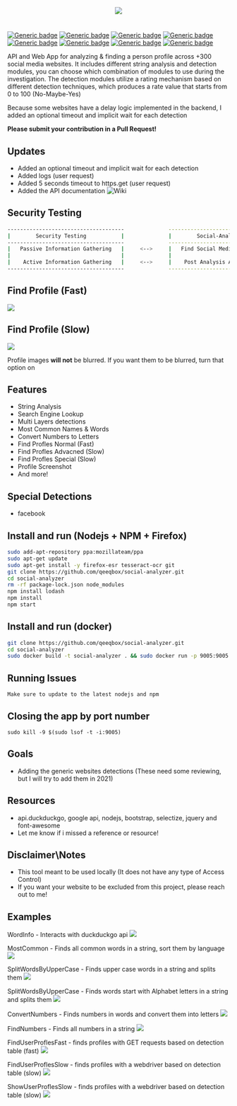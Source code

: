 <p align="center"> <img src="https://raw.githubusercontent.com/qeeqbox/social-analyzer/main/readme/socialanalyzerlogo_.png"></p>

#
[![Generic badge](https://img.shields.io/badge/dynamic/json.svg?url=https://raw.githubusercontent.com/qeeqbox/social-analyzer/main/info&label=version&query=$.version&colorB=blue&style=flat-square)](https://github.com/qeeqbox/social-analyzer/blob/main/info) [![Generic badge](https://img.shields.io/badge/dynamic/json.svg?url=https://raw.githubusercontent.com/qeeqbox/social-analyzer/main/info&label=build&query=$.build&colorB=green&style=flat-square)](https://github.com/qeeqbox/social-analyzer/blob/main/info) [![Generic badge](https://img.shields.io/badge/dynamic/json.svg?url=https://raw.githubusercontent.com/qeeqbox/social-analyzer/main/info&label=test&query=$.test&colorB=green&style=flat-square)](https://github.com/qeeqbox/social-analyzer/blob/main/info) [![Generic badge](https://img.shields.io/badge/dynamic/json.svg?url=https://raw.githubusercontent.com/qeeqbox/social-analyzer/main/info&label=verified%20sites&query=$.websites&colorB=blue&style=flat-square)](https://github.com/qeeqbox/social-analyzer/blob/main/info) [![Generic badge](https://img.shields.io/badge/dynamic/json.svg?url=https://raw.githubusercontent.com/qeeqbox/social-analyzer/main/info&label=verified%20detections&query=$.detections&colorB=blue&style=flat-square)](https://github.com/qeeqbox/social-analyzer/blob/main/info) [![Generic badge](https://img.shields.io/badge/dynamic/json.svg?url=https://raw.githubusercontent.com/qeeqbox/social-analyzer/main/info&label=special%20detections&query=$.special&colorB=blue&style=flat-square)](https://github.com/qeeqbox/social-analyzer/blob/main/info) [![Generic badge](https://img.shields.io/badge/dynamic/json.svg?url=https://raw.githubusercontent.com/qeeqbox/social-analyzer/main/info&label=awaiting%20verification&query=$.awaiting_verification&colorB=orange&style=flat-square)](https://github.com/qeeqbox/social-analyzer/blob/main/info) [![Generic badge](https://img.shields.io/static/v1?label=%F0%9F%91%8D&message=!&color=yellow&style=flat-square)](https://github.com/qeeqbox/social-analyzer/stargazers)

API and Web App for analyzing & finding a person profile across +300 social media websites. It includes different string analysis and detection modules, you can choose which combination of modules to use during the investigation. The detection modules utilize a rating mechanism based on different detection techniques, which produces a rate value that starts from 0 to 100 (No-Maybe-Yes)

Because some websites have a delay logic implemented in the backend, I added an optional timeout and implicit wait for each detection

**Please submit your contribution in a Pull Request!**

## Updates
- Added an optional timeout and implicit wait for each detection
- Added logs (user request)
- Added 5 seconds timeout to https.get (user request)
- Added the API documentation ![Wiki](https://github.com/qeeqbox/social-analyzer/wiki)

## Security Testing

```bash
-------------------------------------              ---------------------------------
|        Security Testing           |              |        Social-Analyzer        |
-------------------------------------              ---------------------------------
|   Passive Information Gathering   |     <-->     |   Find Social Media Profiles  |
|                                   |              |                               |
|    Active Information Gathering   |     <-->     |    Post Analysis Activities   |
-------------------------------------              ---------------------------------
```

## Find Profile (Fast)
<img src="https://raw.githubusercontent.com/qeeqbox/social-analyzer/main/readme/intro_fast.gif" style="max-width:768px"/>

## Find Profile (Slow)
<img src="https://raw.githubusercontent.com/qeeqbox/social-analyzer/main/readme/intro_slow.gif" style="max-width:768px"/>

Profile images **will not** be blurred. If you want them to be blurred, turn that option on

## Features
- String Analysis
- Search Engine Lookup
- Multi Layers detections
- Most Common Names & Words
- Convert Numbers to Letters
- Find Profles Normal (Fast)
- Find Profles Advacned (Slow)
- Find Profles Special (Slow)
- Profile Screenshot
- And more!

## Special Detections
- facebook

## Install and run (Nodejs + NPM + Firefox)
```bash
sudo add-apt-repository ppa:mozillateam/ppa
sudo apt-get update
sudo apt-get install -y firefox-esr tesseract-ocr git
git clone https://github.com/qeeqbox/social-analyzer.git
cd social-analyzer
rm -rf package-lock.json node_modules
npm install lodash
npm install
npm start
```

## Install and run (docker)
```bash
git clone https://github.com/qeeqbox/social-analyzer.git
cd social-analyzer
sudo docker build -t social-analyzer . && sudo docker run -p 9005:9005 -it social-analyzer
```

## Running Issues
```
Make sure to update to the latest nodejs and npm
```

## Closing the app by port number
```
sudo kill -9 $(sudo lsof -t -i:9005)
```

## Goals
- Adding the generic websites detections (These need some reviewing, but I will try to add them in 2021)

## Resources
- api.duckduckgo, google api, nodejs, bootstrap, selectize, jquery and font-awesome
- Let me know if i missed a reference or resource!

## Disclaimer\Notes
- This tool meant to be used locally (It does not have any type of Access Control)
- If you want your website to be excluded from this project, please reach out to me!

## Examples
WordInfo - Interacts with duckduckgo api
<img src="https://raw.githubusercontent.com/qeeqbox/social-analyzer/main/readme/wordinfo.png" style="max-width:768px"/>

MostCommon - Finds all common words in a string, sort them by language
<img src="https://raw.githubusercontent.com/qeeqbox/social-analyzer/main/readme/mostcommon.png" style="max-width:768px"/>

SplitWordsByUpperCase - Finds upper case words in a string and splits them
<img src="https://raw.githubusercontent.com/qeeqbox/social-analyzer/main/readme/splitwordsbyuppercase.png" style="max-width:768px"/>

SplitWordsByUpperCase - Finds words start with Alphabet letters in a string and splits them
<img src="https://raw.githubusercontent.com/qeeqbox/social-analyzer/main/readme/splitwordsbyalphabet.png" style="max-width:768px"/>

ConvertNumbers - Finds numbers in words and convert them into letters
<img src="https://raw.githubusercontent.com/qeeqbox/social-analyzer/main/readme/convertnumbers.png" style="max-width:768px"/>

FindNumbers - Finds all numbers in a string
<img src="https://raw.githubusercontent.com/qeeqbox/social-analyzer/main/readme/findnumbers.png" style="max-width:768px"/>

FindUserProflesFast - finds profiles with GET requests based on detection table (fast)
<img src="https://raw.githubusercontent.com/qeeqbox/social-analyzer/main/readme/finduserproflesfast.png" style="max-width:768px"/>

FindUserProflesSlow - finds profiles with a webdriver based on detection table (slow)
<img src="https://raw.githubusercontent.com/qeeqbox/social-analyzer/main/readme/finduserproflesslow.png" style="max-width:768px"/>

ShowUserProflesSlow - finds profiles with a webdriver based on detection table (slow)
<img src="https://raw.githubusercontent.com/qeeqbox/social-analyzer/main/readme/showuserproflesslow.png" style="max-width:768px"/>

